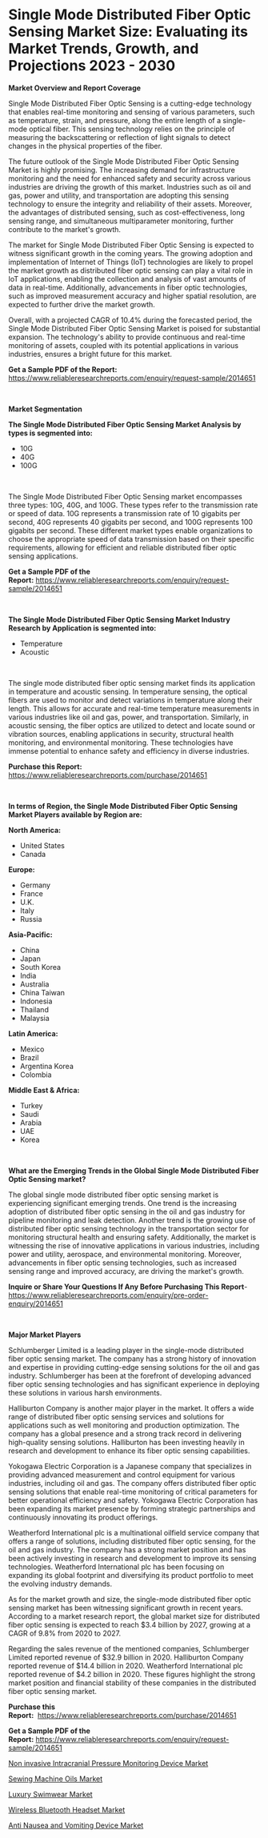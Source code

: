 <p><h1>Single Mode Distributed Fiber Optic Sensing Market Size: Evaluating its Market Trends, Growth, and Projections 2023 - 2030</h1></p><p><strong>Market Overview and Report Coverage</strong></p>
<p><p>Single Mode Distributed Fiber Optic Sensing is a cutting-edge technology that enables real-time monitoring and sensing of various parameters, such as temperature, strain, and pressure, along the entire length of a single-mode optical fiber. This sensing technology relies on the principle of measuring the backscattering or reflection of light signals to detect changes in the physical properties of the fiber.</p><p>The future outlook of the Single Mode Distributed Fiber Optic Sensing Market is highly promising. The increasing demand for infrastructure monitoring and the need for enhanced safety and security across various industries are driving the growth of this market. Industries such as oil and gas, power and utility, and transportation are adopting this sensing technology to ensure the integrity and reliability of their assets. Moreover, the advantages of distributed sensing, such as cost-effectiveness, long sensing range, and simultaneous multiparameter monitoring, further contribute to the market's growth.</p><p>The market for Single Mode Distributed Fiber Optic Sensing is expected to witness significant growth in the coming years. The growing adoption and implementation of Internet of Things (IoT) technologies are likely to propel the market growth as distributed fiber optic sensing can play a vital role in IoT applications, enabling the collection and analysis of vast amounts of data in real-time. Additionally, advancements in fiber optic technologies, such as improved measurement accuracy and higher spatial resolution, are expected to further drive the market growth.</p><p>Overall, with a projected CAGR of 10.4% during the forecasted period, the Single Mode Distributed Fiber Optic Sensing Market is poised for substantial expansion. The technology's ability to provide continuous and real-time monitoring of assets, coupled with its potential applications in various industries, ensures a bright future for this market.</p></p>
<p><strong>Get a Sample PDF of the Report:</strong> <a href="https://www.reliableresearchreports.com/enquiry/request-sample/2014651">https://www.reliableresearchreports.com/enquiry/request-sample/2014651</a></p>
<p>&nbsp;</p>
<p><strong>Market Segmentation</strong></p>
<p><strong>The Single Mode Distributed Fiber Optic Sensing Market Analysis by types is segmented into:</strong></p>
<p><ul><li>10G</li><li>40G</li><li>100G</li></ul></p>
<p>&nbsp;</p>
<p><p>The Single Mode Distributed Fiber Optic Sensing market encompasses three types: 10G, 40G, and 100G. These types refer to the transmission rate or speed of data. 10G represents a transmission rate of 10 gigabits per second, 40G represents 40 gigabits per second, and 100G represents 100 gigabits per second. These different market types enable organizations to choose the appropriate speed of data transmission based on their specific requirements, allowing for efficient and reliable distributed fiber optic sensing applications.</p></p>
<p><strong>Get a Sample PDF of the Report:</strong>&nbsp;<a href="https://www.reliableresearchreports.com/enquiry/request-sample/2014651">https://www.reliableresearchreports.com/enquiry/request-sample/2014651</a></p>
<p>&nbsp;</p>
<p><strong>The Single Mode Distributed Fiber Optic Sensing Market Industry Research by Application is segmented into:</strong></p>
<p><ul><li>Temperature</li><li>Acoustic</li></ul></p>
<p>&nbsp;</p>
<p><p>The single mode distributed fiber optic sensing market finds its application in temperature and acoustic sensing. In temperature sensing, the optical fibers are used to monitor and detect variations in temperature along their length. This allows for accurate and real-time temperature measurements in various industries like oil and gas, power, and transportation. Similarly, in acoustic sensing, the fiber optics are utilized to detect and locate sound or vibration sources, enabling applications in security, structural health monitoring, and environmental monitoring. These technologies have immense potential to enhance safety and efficiency in diverse industries.</p></p>
<p><strong>Purchase this Report:</strong>&nbsp; <a href="https://www.reliableresearchreports.com/purchase/2014651">https://www.reliableresearchreports.com/purchase/2014651</a></p>
<p>&nbsp;</p>
<p><strong>In terms of Region, the Single Mode Distributed Fiber Optic Sensing Market Players available by Region are:</strong></p>
<p>
    <p> <strong> North America: </strong>
        <ul>
            <li>United States</li>
            <li>Canada</li>
        </ul>
        </p> 
    <p> <strong> Europe: </strong>
        <ul>
            <li>Germany</li>
            <li>France</li>
            <li>U.K.</li>
            <li>Italy</li>
            <li>Russia</li>
        </ul>
        </p> 
    <p> <strong> Asia-Pacific: </strong>
        <ul>
            <li>China</li>
            <li>Japan</li>
            <li>South Korea</li>
            <li>India</li>
            <li>Australia</li>
            <li>China Taiwan</li>
            <li>Indonesia</li>
            <li>Thailand</li>
            <li>Malaysia</li>
        </ul>
        </p> 
    <p> <strong> Latin America: </strong>
        <ul>
            <li>Mexico</li>
            <li>Brazil</li>
            <li>Argentina Korea</li>
            <li>Colombia</li>
        </ul>
        </p> 
    <p> <strong> Middle East & Africa: </strong>
        <ul>
            <li>Turkey</li>
            <li>Saudi</li>
            <li>Arabia</li>
            <li>UAE</li>
            <li>Korea</li>
        </ul>
    </p>
    </p>
<p>&nbsp;</p>
<p><strong>What are the Emerging Trends in the Global Single Mode Distributed Fiber Optic Sensing market?</strong></p>
<p><p>The global single mode distributed fiber optic sensing market is experiencing significant emerging trends. One trend is the increasing adoption of distributed fiber optic sensing in the oil and gas industry for pipeline monitoring and leak detection. Another trend is the growing use of distributed fiber optic sensing technology in the transportation sector for monitoring structural health and ensuring safety. Additionally, the market is witnessing the rise of innovative applications in various industries, including power and utility, aerospace, and environmental monitoring. Moreover, advancements in fiber optic sensing technologies, such as increased sensing range and improved accuracy, are driving the market's growth.</p></p>
<p><strong>Inquire or Share Your Questions If Any Before Purchasing This Report</strong>- <a href="https://www.reliableresearchreports.com/enquiry/pre-order-enquiry/2014651">https://www.reliableresearchreports.com/enquiry/pre-order-enquiry/2014651</a></p>
<p>&nbsp;</p>
<p><strong>Major Market Players</strong></p>
<p><p>Schlumberger Limited is a leading player in the single-mode distributed fiber optic sensing market. The company has a strong history of innovation and expertise in providing cutting-edge sensing solutions for the oil and gas industry. Schlumberger has been at the forefront of developing advanced fiber optic sensing technologies and has significant experience in deploying these solutions in various harsh environments.</p><p>Halliburton Company is another major player in the market. It offers a wide range of distributed fiber optic sensing services and solutions for applications such as well monitoring and production optimization. The company has a global presence and a strong track record in delivering high-quality sensing solutions. Halliburton has been investing heavily in research and development to enhance its fiber optic sensing capabilities.</p><p>Yokogawa Electric Corporation is a Japanese company that specializes in providing advanced measurement and control equipment for various industries, including oil and gas. The company offers distributed fiber optic sensing solutions that enable real-time monitoring of critical parameters for better operational efficiency and safety. Yokogawa Electric Corporation has been expanding its market presence by forming strategic partnerships and continuously innovating its product offerings.</p><p>Weatherford International plc is a multinational oilfield service company that offers a range of solutions, including distributed fiber optic sensing, for the oil and gas industry. The company has a strong market position and has been actively investing in research and development to improve its sensing technologies. Weatherford International plc has been focusing on expanding its global footprint and diversifying its product portfolio to meet the evolving industry demands.</p><p>As for the market growth and size, the single-mode distributed fiber optic sensing market has been witnessing significant growth in recent years. According to a market research report, the global market size for distributed fiber optic sensing is expected to reach $3.4 billion by 2027, growing at a CAGR of 9.8% from 2020 to 2027.</p><p>Regarding the sales revenue of the mentioned companies, Schlumberger Limited reported revenue of $32.9 billion in 2020. Halliburton Company reported revenue of $14.4 billion in 2020. Weatherford International plc reported revenue of $4.2 billion in 2020. These figures highlight the strong market position and financial stability of these companies in the distributed fiber optic sensing market.</p></p>
<p><strong>Purchase this Report:</strong>&nbsp;&nbsp;<a href="https://www.reliableresearchreports.com/purchase/2014651">https://www.reliableresearchreports.com/purchase/2014651</a></p>
<p></p>
<p><strong>Get a Sample PDF of the Report:</strong>&nbsp;<a href="https://www.reliableresearchreports.com/enquiry/request-sample/2014651">https://www.reliableresearchreports.com/enquiry/request-sample/2014651</a></p>
<p><p><a href="https://github.com/sndrkn/Market-Research-Report-List-1/blob/main/non-invasive-intracranial-pressure-monitoring-device-market.md">Non invasive Intracranial Pressure Monitoring Device Market</a></p><p><a href="https://medium.com/@aniket.reportprime23/decoding-sewing-machine-oils-market-metrics-market-share-trends-and-growth-patterns-9dee8c0fdad1">Sewing Machine Oils Market</a></p><p><a href="https://www.linkedin.com/pulse/luxury-swimwear-market-size-share-global-analysis-report-7ewmf/">Luxury Swimwear Market</a></p><p><a href="https://www.linkedin.com/pulse/wireless-bluetooth-headset-market-size-share-amp-trends-pedqf/">Wireless Bluetooth Headset Market</a></p><p><a href="https://github.com/amae102299/Market-Research-Report-List-1/blob/main/anti-nausea-and-vomiting-device-market.md">Anti Nausea and Vomiting Device Market</a></p></p>
